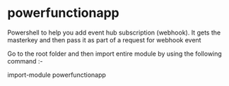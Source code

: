 # powerfunctionapp


Powershell to help you add event hub subscription (webhook). It gets the masterkey and then pass it as part of a request for webhook event



Go to the root folder and then import entire module by using the following command :- 

import-module powerfunctionapp

